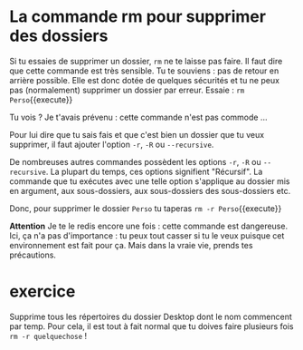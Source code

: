 # La commande rm pour supprimer des dossiers

Si tu essaies de supprimer un dossier, `rm` ne te laisse pas faire. Il faut dire que cette commande est très sensible. Tu te souviens : pas de retour en arrière possible. Elle est donc dotée de quelques sécurités et tu ne peux pas (normalement) supprimer un dossier par erreur.
Essaie  : `rm Perso`{{execute}}

Tu vois ? Je t'avais prévenu : cette commande n'est pas commode ...

Pour lui dire que tu sais fais et que c'est bien un dossier que tu veux supprimer,
il faut ajouter l'option `-r`, `-R` ou `--recursive`. 

De nombreuses autres commandes possèdent les options `-r`, `-R` ou `--recursive`. 
La plupart du temps, ces options signifient "Récursif". 
La commande que tu exécutes avec une telle option s'applique au dossier mis en argument, aux sous-dossiers, aux sous-dossiers des sous-dossiers etc.


Donc, pour supprimer le dossier `Perso`  tu taperas `rm -r Perso`{{execute}}

**Attention**  Je te le redis encore une fois : cette commande est dangereuse. Ici, ça n'a pas d'importance :
tu peux tout casser si tu le veux puisque cet environnement est fait pour ça.
Mais dans la vraie vie, prends tes précautions.

# exercice

Supprime tous les répertoires du dossier Desktop dont le nom commencent par temp.
Pour cela, il est tout à fait normal que tu doives faire plusieurs fois `rm -r quelquechose` !







